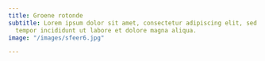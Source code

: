 ```yaml
---
title: Groene rotonde
subtitle: Lorem ipsum dolor sit amet, consectetur adipiscing elit, sed do eiusmod
  tempor incididunt ut labore et dolore magna aliqua.
image: "/images/sfeer6.jpg"

---
```

